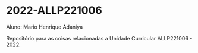 # 2022-ALLP221006

Aluno: Mario Henrique Adaniya

Repositório para as coisas relacionadas a Unidade Curricular ALLP221006 - 2022.
